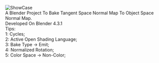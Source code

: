 ![ShowCase](https://github.com/user-attachments/assets/8d8edd37-f9b3-432e-9a9f-5345065bfd7f)  
A Blender Project To Bake Tangent Space Normal Map To Object Space Normal Map.  
Developed On Blender 4.3.1  
Tips:  
  1: Cycles;  
  2: Active Open Shading Language;  
  3: Bake Type -> Emit;  
  4: Normalized Rotation;  
  5: Color Space -> Non-Color;  
